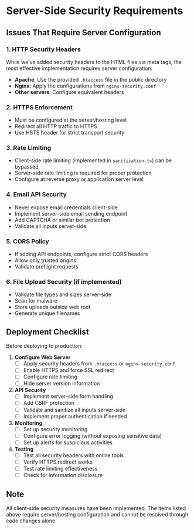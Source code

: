 # Server-Side Security Requirements

## Issues That Require Server Configuration

### 1. HTTP Security Headers
While we've added security headers to the HTML files via meta tags, the most effective implementation requires server configuration:

- **Apache**: Use the provided `.htaccess` file in the public directory
- **Nginx**: Apply the configurations from `nginx-security.conf`
- **Other servers**: Configure equivalent headers

### 2. HTTPS Enforcement
- Must be configured at the server/hosting level
- Redirect all HTTP traffic to HTTPS
- Use HSTS header for strict transport security

### 3. Rate Limiting
- Client-side rate limiting (implemented in `sanitization.ts`) can be bypassed
- Server-side rate limiting is required for proper protection
- Configure at reverse proxy or application server level

### 4. Email API Security
- Never expose email credentials client-side
- Implement server-side email sending endpoint
- Add CAPTCHA or similar bot protection
- Validate all inputs server-side

### 5. CORS Policy
- If adding API endpoints, configure strict CORS headers
- Allow only trusted origins
- Validate preflight requests

### 6. File Upload Security (if implemented)
- Validate file types and sizes server-side
- Scan for malware
- Store uploads outside web root
- Generate unique filenames

## Deployment Checklist

Before deploying to production:

1. **Configure Web Server**
   - [ ] Apply security headers from `.htaccess` or `nginx-security.conf`
   - [ ] Enable HTTPS and force SSL redirect
   - [ ] Configure rate limiting
   - [ ] Hide server version information

2. **API Security**
   - [ ] Implement server-side form handling
   - [ ] Add CSRF protection
   - [ ] Validate and sanitize all inputs server-side
   - [ ] Implement proper authentication if needed

3. **Monitoring**
   - [ ] Set up security monitoring
   - [ ] Configure error logging (without exposing sensitive data)
   - [ ] Set up alerts for suspicious activities

4. **Testing**
   - [ ] Test all security headers with online tools
   - [ ] Verify HTTPS redirect works
   - [ ] Test rate limiting effectiveness
   - [ ] Check for information disclosure

## Note

All client-side security measures have been implemented. The items listed above require server/hosting configuration and cannot be resolved through code changes alone.